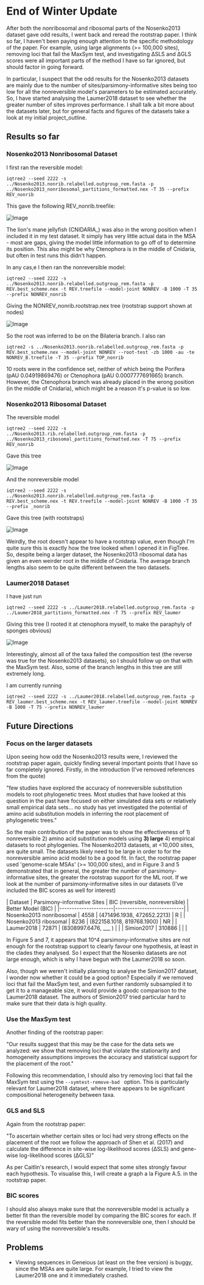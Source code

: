 # End of Winter Update

After both the nonribosomal and ribosomal parts of the Nosenko2013 dataset gave odd results, I went back and reread the rootstrap paper. I think so far, I haven't been paying enough attention to the specific methodology of the paper. For example, using large alignments (>= 100,000 sites), removing loci that fail the MaxSym test, and investigating ΔSLS and ΔGLS scores were all important parts of the method I have so far ignored, but should factor in going forward.

In particular, I suspect that the odd results for the Nosenko2013 datasets are mainly due to the number of sites/parsimony-informative sites being too low for all the nonreversible model's parameters to be estimated accurately. So, I have started analysing the Laumer2018 dataset to see whether the greater number of sites improves performance. I shall talk a bit more about the datasets later, but for general facts and figures of the datasets take a look at my initial project_outline.

## Results so far 

### Nosenko2013 Nonribosomal Dataset

I first ran the reversible model:

```
iqtree2 --seed 2222 -s ../Nosenko2013.nonrib.relabelled.outgroup_rem.fasta -p ../Nosenko2013_nonribosomal_partitions_formatted.nex -T 35 --prefix REV_nonrib
```

This gave the following REV_nonrib.treefile:

![Image](results/tree_images/REV_nonrib.png)

The lion's mane jellyfish (CNIDARIA_) was also in the wrong position when I included it in my test dataset. It simply has very little actual data in the MSA - most are gaps, giving the model little information to go off of to determine its position. This also might be why Ctenophora is in the middle of Cnidaria, but often in test runs this didn't happen.

In any cas,e I then ran the nonreversible model:
```
iqtree2 --seed 2222 -s ../Nosenko2013.nonrib.relabelled.outgroup_rem.fasta -p REV.best_scheme.nex -t REV.treefile --model-joint NONREV -B 1000 -T 35 --prefix NONREV_nonrib
```

Giving the NONREV_nonrib.rootstrap.nex tree (rootstrap support shown at nodes)

![Image](results/tree_images/NONREV_nonrib.png)

So the root was inferred to be on the Bilateria branch. I also ran

```
iqtree2 -s ../Nosenko2013.nonrib.relabelled.outgroup_rem.fasta -p REV.best_scheme.nex --model-joint NONREV --root-test -zb 1000 -au -te NONREV_B.treefile -T 35 --prefix TOP_nonrib
```

10 roots were in the confidence set, neither of which being the Porifera (pAU 0.04919869476) or Ctenophora (pAU 0.0007777691665) branch. However, the Ctenophora branch was already placed in the wrong position (in the middle of Cnidaria), which might be a reason it's p-value is so low. 

### Nosenko2013 Ribosomal Dataset 

The reversible model

```
iqtree2 --seed 2222 -s ../Nosenko2013.rib.relabelled.outgroup_rem.fasta -p ../Nosenko2013_ribosomal_partitions_formatted.nex -T 75 --prefix REV_nonrib
```

Gave this tree

![Image](results/tree_images/REV_rib.png)

And the nonreversible model

```
iqtree2 --seed 2222 -s ../Nosenko2013.nonrib.relabelled.outgroup_rem.fasta -p REV.best_scheme.nex -t REV.treefile --model-joint NONREV -B 1000 -T 35 --prefix _nonrib
```

Gave this tree (with rootstraps)

![Image](results/tree_images/NONREV_rib.png)

Weirdly, the root doesn't appear to have a rootstrap value, even though I'm quite sure this is exactly how the tree looked when I opened it in FigTree. So, despite 
being a larger dataset, the Nosenko2013 ribosomal data has given an even weirder root in the middle of Cnidaria. The average branch lengths also seem to be quite different between the two datasets.

### Laumer2018 Dataset 

I have just run

`iqtree2 --seed 2222 -s ../Laumer2018.relabelled.outgroup_rem.fasta -p ../Laumer2018_partitions_formatted.nex -T 75 --prefix REV_laumer`

Giving this tree (I rooted it at ctenophora myself, to make the paraphyly of sponges obvious)

![Image](results/tree_images/REV_laumer.png)

Interestingly, almost all of the taxa failed the composition test (the reverse was true for the Nosenko2013 datasets), so I should follow up on that with the MaxSym test. Also, some of the branch lengths in this tree are still extremely long.

I am currently running

```
iqtree2 --seed 2222 -s ../Laumer2018.relabelled.outgroup_rem.fasta -p REV_laumer.best_scheme.nex -t REV_laumer.treefile --model-joint NONREV -B 1000 -T 75 --prefix NONREV_laumer
```

## Future Directions

### Focus on the larger datasets
Upon seeing how odd the Nosenko2013 results were, I reviewed the rootstrap paper again, quickly finding several important points that I have so far completely ignored. Firstly, in the introduction (I've removed references from the quote)

"few studies have explored the accuracy of nonreversible substitution models to root phylogenetic trees. Most studies that have looked at this question in the past have focused on either simulated data sets or relatively small empirical data sets... no study has yet investigated the potential of amino acid substitution models in inferring the root placement of phylogenetic trees."

So the main contribution of the paper was to show the effectiveness of 1) nonreversible 2) amino acid substitution models using **3) large** 4) empirical datasets to root phylogenies. The Nosenko2013 datasets, at <10,000 sites, are quite small. The datasets likely need to be large in order to for the nonreversible amino acid model to be a good fit. In fact, the rootstrap paper used 'genome-scale MSAs' (>= 100,000 sites), and in Figure 3 and 5 demonstrated that in general, the greater the number of parsimony-informative sites, the greater the rootstrap support for the ML root. If we look at the number of parsimony-informative sites in our datasets (I've included the BIC scores as well for interest)


| Dataset              | Parsimony-informative Sites | BIC (reversible, nonreversible) | Better Model (BIC) |
|----------------------|----------------------------|
| Nosenko2013 nonribosomal | 4558                       | (471496.1938, 472652.2213) | R |
| Nosenko2013 ribosomal   | 8236                       | (822158.1018, 819768.1900) | NR |
| Laumer2018             | 72871                      | (8308997.6476, ___ ) | |
| Simion2017             | 310886                     | | |


In Figure 5 and 7, it appears that 10^4 parsimony-informative sites are not enough for the rootstrap support to clearly favour one hypothesis, at least in the clades they analysed. So I expect that the Nosenko datasets are not large enough, which is why I have begun with the Laumer2018 so soon.

Also, though we weren't initially planning to analyse the Simion2017 dataset, I wonder now whether it could be a good option? Especially if we removed loci that fail the MaxSym test, and even further randomly subsampled it to get it to a manageable size, it would provide a goodc comparison to the Laumer2018 dataset. The authors of Simion2017 tried particular hard to make sure that their data is high quality.

### Use the MaxSym test

Another finding of the rootstrap paper:

"Our results suggest that this may be the case for the data sets we analyzed: we show that removing loci that violate the stationarity and homogeneity assumptions improves the accuracy and statistical support for the placement of the root."

Following this recommendation, I should also try removing loci that fail the MaxSym test using the `--symtest-remove-bad
` option. This is particularly relevant for Laumer2018 dataset, where there appears to be significant compositional heterogeneity between taxa.


### GLS and SLS

Again from the rootstrap paper:

"To ascertain whether certain sites or loci had very strong effects on the placement of the root we follow the approach of Shen et al. (2017) and calculate the difference in site-wise log-likelihood scores (ΔSLS) and gene-wise log-likelihood scores (ΔGLS)"

As per Caitlin's research, I would expect that some sites strongly favour each hypothesis. To visualise this, I will create a graph 
a la Figure A.5. in the rootstrap paper.


### BIC scores

I should also always make sure that the nonreversible model is actually a better fit than the reversible model by comparing the BIC scores for each. If the reversible model fits better than the nonreversible one, then I should be wary of using the nonreversible's results.

## Problems

- Viewing sequences in Geneious (at least on the free version) is buggy, since the MSAs are quite large. For example, I tried to view the Laumer2018 one and it immediately crashed.




